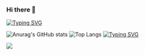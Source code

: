 ### Hi there 👋
[![Typing SVG](https://readme-typing-svg.demolab.com?font=Fira+Code&size=50&pause=1000&color=05C079&center=true&vCenter=true&width=800&height=55&lines=Hey!+guy)](https://git.io/typing-svg)

![Anurag's GitHub stats](https://github-readme-stats.vercel.app/api?username=purgatory-b&show_icons=true&theme=tokyonight) 
![Top Langs](https://github-readme-stats.vercel.app/api/top-langs/?username=purgatory-b&layout=compact&theme=vue-dark)
[![Typing SVG](https://readme-typing-svg.demolab.com/?lines=First+line+of+text;Second+line+of+text)](https://git.io/typing-svg)

![](https://img.shields.io/badge/python-3.9-orange)
<!--START_SECTION:waka-->
<!--END_SECTION:waka-->
<!--
**purgatory-b/purgatory-b** is a ✨ _special_ ✨ repository because its `README.md` (this file) appears on your GitHub profile.

Here are some ideas to get you started:

- 🔭 I’m currently working on ...
- 🌱 I’m currently learning ...
- 👯 I’m looking to collaborate on ...
- 🤔 I’m looking for help with ...
- 💬 Ask me about ...
- 📫 How to reach me: ...
- 😄 Pronouns: ...
- ⚡ Fun fact: ...
-->
